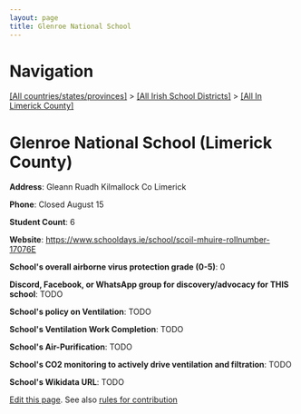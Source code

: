 ```yaml
---
layout: page
title: Glenroe National School
---
```

# Navigation

[[All countries/states/provinces]](../../..) > [[All Irish School Districts]](../..) > [[All In Limerick County]](..)

# Glenroe National School (Limerick County)

**Address**: Gleann Ruadh Kilmallock Co Limerick

**Phone**: Closed August 15

**Student Count**: 6

**Website**: <https://www.schooldays.ie/school/scoil-mhuire-rollnumber-17076E>

**School's overall airborne virus protection grade (0-5)**: 0

**Discord, Facebook, or WhatsApp group for discovery/advocacy for THIS school**: TODO

**School's policy on Ventilation**: TODO

**School's Ventilation Work Completion**: TODO

**School's Air-Purification**: TODO

**School's CO2 monitoring to actively drive ventilation and filtration**: TODO

**School's Wikidata URL**: TODO


[Edit this page](https://github.com/ventilate-schools/Ireland/edit/main/./Limerick_County/Glenroe_National_School.md). See also [rules for contribution](../../../contribution-rules/)